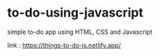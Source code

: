 # to-do-using-javascript

simple to-do app using HTML, CSS and Javascript

link : https://things-to-do-js.netlify.app/
